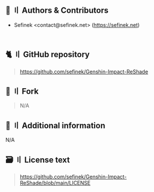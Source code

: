 [//]: # (Title: Stella Mod License - Stella Mod Docs)
[//]: # (Description: )
[//]: # (Tags: )
[//]: # (Canonical: /genshin-stella-mod/docs?page=license_stella)
[//]: # (Contributors: Sefinek)

## 👥 〢 Authors & Contributors
- Sefinek <&#99;&#111;&#110;&#116;&#97;&#99;&#116;&#64;&#115;&#101;&#102;&#105;&#110;&#101;&#107;&#46;&#110;&#101;&#116;> (https://sefinek.net)
<div style="padding-bottom:13px"></div>

## 🐈 〢 GitHub repository
> https://github.com/sefinek/Genshin-Impact-ReShade

## 🍴 〢 Fork
> N/A

## 📝 〢 Additional information
N/A

## 🗃️ 〢 License text
> https://github.com/sefinek/Genshin-Impact-ReShade/blob/main/LICENSE
